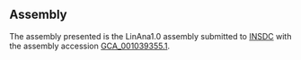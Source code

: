 Assembly
--------

The assembly presented is the LinAna1.0 assembly submitted to
[INSDC](http://www.insdc.org) with the assembly accession
[GCA\_001039355.1](http://www.ebi.ac.uk/ena/data/view/GCA_001039355.1).
